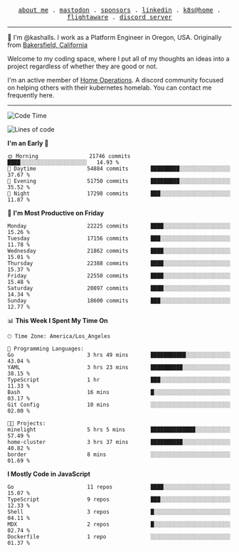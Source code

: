 <p align="center">
  <samp>
    <a href="https://jordanjones.org/">about me</a> .
    <a rel="me" href="https://mastodon.social/@kashall">mastodon</a> .
    <a href="https://github.com/sponsors/kashalls">sponsors</a> .
    <a href="https://linkedin.com/in/jordpjones">linkedin</a> .
    <a href="https://github.com/kashalls/home-cluster">k8s@home</a> .
    <a href="https://flightaware.com/adsb/stats/user/kashalls">flightaware</a> .
    <a href="https://discord.gg/V2WrCfqba9">discord server</a>
  </samp>
</p>

----------------------------------------------------------------

:wave: I'm @kashalls. I work as a Platform Engineer in Oregon, USA. Originally from [Bakersfield, California](https://maps.app.goo.gl/QQMtywTWghpXB6Tu6)

Welcome to my coding space, where I put all of my thoughts an ideas into a project regardless of whether they are good or not.

I'm an active member of [Home Operations](https://discord.gg/home-operations). A discord community focused on helping others with their kubernetes homelab. You can contact me frequently here.

----------------------------------------------------------------
<!--START_SECTION:waka-->
![Code Time](http://img.shields.io/badge/Code%20Time-2%2C420%20hrs%2037%20mins-blue)

![Lines of code](https://img.shields.io/badge/From%20Hello%20World%20I%27ve%20Written-15.0%20million%20lines%20of%20code-blue)

**I'm an Early 🐤** 

```text
🌞 Morning                21746 commits       ████░░░░░░░░░░░░░░░░░░░░░   14.93 % 
🌆 Daytime                54884 commits       █████████░░░░░░░░░░░░░░░░   37.67 % 
🌃 Evening                51750 commits       █████████░░░░░░░░░░░░░░░░   35.52 % 
🌙 Night                  17298 commits       ███░░░░░░░░░░░░░░░░░░░░░░   11.87 % 
```
📅 **I'm Most Productive on Friday** 

```text
Monday                   22225 commits       ████░░░░░░░░░░░░░░░░░░░░░   15.26 % 
Tuesday                  17156 commits       ███░░░░░░░░░░░░░░░░░░░░░░   11.78 % 
Wednesday                21862 commits       ████░░░░░░░░░░░░░░░░░░░░░   15.01 % 
Thursday                 22388 commits       ████░░░░░░░░░░░░░░░░░░░░░   15.37 % 
Friday                   22550 commits       ████░░░░░░░░░░░░░░░░░░░░░   15.48 % 
Saturday                 20897 commits       ████░░░░░░░░░░░░░░░░░░░░░   14.34 % 
Sunday                   18600 commits       ███░░░░░░░░░░░░░░░░░░░░░░   12.77 % 
```


📊 **This Week I Spent My Time On** 

```text
🕑︎ Time Zone: America/Los_Angeles

💬 Programming Languages: 
Go                       3 hrs 49 mins       ███████████░░░░░░░░░░░░░░   43.04 % 
YAML                     3 hrs 23 mins       ██████████░░░░░░░░░░░░░░░   38.15 % 
TypeScript               1 hr                ███░░░░░░░░░░░░░░░░░░░░░░   11.33 % 
Bash                     16 mins             █░░░░░░░░░░░░░░░░░░░░░░░░   03.17 % 
Git Config               10 mins             ░░░░░░░░░░░░░░░░░░░░░░░░░   02.00 % 

🐱‍💻 Projects: 
minelight                5 hrs 5 mins        ██████████████░░░░░░░░░░░   57.49 % 
home-cluster             3 hrs 37 mins       ██████████░░░░░░░░░░░░░░░   40.82 % 
border                   8 mins              ░░░░░░░░░░░░░░░░░░░░░░░░░   01.69 % 
```

**I Mostly Code in JavaScript** 

```text
Go                       11 repos            ████░░░░░░░░░░░░░░░░░░░░░   15.07 % 
TypeScript               9 repos             ███░░░░░░░░░░░░░░░░░░░░░░   12.33 % 
Shell                    3 repos             █░░░░░░░░░░░░░░░░░░░░░░░░   04.11 % 
MDX                      2 repos             █░░░░░░░░░░░░░░░░░░░░░░░░   02.74 % 
Dockerfile               1 repo              ░░░░░░░░░░░░░░░░░░░░░░░░░   01.37 % 
```




<!--END_SECTION:waka-->
